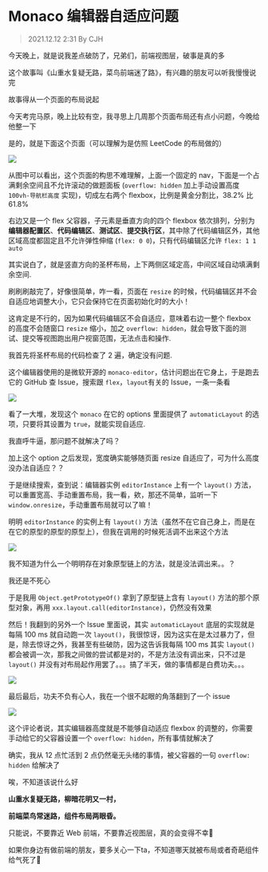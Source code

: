 # Monaco 编辑器自适应问题

> 2021.12.12  2:31  By CJH

今天晚上，就是说我差点破防了，兄弟们，前端视图层，破事是真的多

这个故事叫《山重水复疑无路，菜鸟前端迷了路》，有兴趣的朋友可以听我慢慢说完

故事得从一个页面的布局说起

今天考完马原，晚上比较有空，我寻思上几周那个页面布局还有点小问题，今晚给他整一下

是的，就是下面这个页面（可以理解为是仿照 LeetCode 的布局做的）

![](https://cjpark-1304138896.cos.ap-guangzhou.myqcloud.com/note_img/20211212014258.png)

从图中可以看出，这个页面的构思不难理解，上面一个固定的 nav，下面是一个占满剩余空间且不允许滚动的做题面板 (`overflow: hidden` 加上手动设置高度 `100vh-导航栏高度` 实现)，切成左右两个 flexbox，比例是黄金分割比，38.2% 比 61.8%

右边又是一个 flex 父容器，子元素是垂直方向的四个 flexbox 依次排列，分别为**编辑器配置区**、**代码编辑区**、**测试区**、**提交执行区**，其中除了代码编辑区外，其他区域高度都固定且不允许弹性伸缩 (`flex: 0 0`)，只有代码编辑区允许 `flex: 1 1 auto`

其实说白了，就是竖直方向的圣杯布局，上下两侧区域定高，中间区域自动填满剩余空间.

刷刷刷敲完了，好像很简单，咋一看，页面在 `resize` 的时候，代码编辑区并不会自适应地调整大小，它只会保持它在页面初始化时的大小！

这肯定是不行的，因为如果代码编辑区不会自适应，意味着右边一整个 flexbox 的高度不会随窗口 `resize` 缩小，加之 `overflow: hidden`，就会导致下面的测试、提交等视图跑出用户视窗范围，无法点击和操作.

我首先将圣杯布局的代码检查了 2 遍，确定没有问题.

这个编辑器使用的是微软开源的 `monaco-editor`，估计问题出在它身上，于是跑去它的 GitHub 查 Issue，搜索跟 `flex`，`layout`有关的 Issue，一条一条看

![](https://cjpark-1304138896.cos.ap-guangzhou.myqcloud.com/note_img/20211212020557.png)

看了一大堆，发现这个 `monaco` 在它的 options 里面提供了 `automaticLayout` 的选项，只要将其设置为 `true`，就能实现自适应.

我直呼牛逼，那问题不就解决了吗？

加上这个 option 之后发现，宽度确实能够随页面 resize 自适应了，可为什么高度没办法自适应？？

于是继续搜索，查到说：编辑器实例 `editorInstance` 上有一个 `layout()` 方法，可以重置宽高、手动重置布局，我一看，欸，那还不简单，监听一下 `window.onresize`，手动重置布局就可以了嘛！

明明 `editorInstance` 的实例上有 `layout()` 方法（虽然不在它自己身上，而是在在它的原型的原型的原型上），但我在调用的时候死活调不出来这个方法

![](https://cjpark-1304138896.cos.ap-guangzhou.myqcloud.com/note_img/20211212023510.png)

我不知道为什么一个明明存在对象原型链上的方法，就是没法调出来。。？

我还是不死心

于是我用 `Object.getPrototypeOf()` 拿到了原型链上含有 `layout()` 方法的那个原型对象，再用 `xxx.layout.call(editorInstance)`，仍然没有效果

然后！我翻到的另外一个 Issue 里面说，其实 `automaticLayout` 底层的实现就是每隔 100 ms 就自动跑一次 `layout()`，我很惊讶，因为这实在是太过暴力了，但是，除去惊讶之外，我甚至有些破防，因为这告诉我每隔 100 ms 其实 `layout()` 都会被调一次，那我之间做的尝试都是对的，不是方法没有调出来，只不过是 `layout()` 并没有对布局起作用罢了。。。搞了半天，做的事情都是白费功夫。。。

![](https://cjpark-1304138896.cos.ap-guangzhou.myqcloud.com/note_img/20211212022400.png)

最后最后，功夫不负有心人，我在一个很不起眼的角落翻到了一个 issue

![](https://cjpark-1304138896.cos.ap-guangzhou.myqcloud.com/note_img/20211212022652.png)

这个评论者说，其实编辑器高度就是不能够自动适应 flexbox 的调整的，你需要手动给它的父容器设置一个 `overflow: hidden`，所有事情就解决了

确实，我从 12 点忙活到 2 点仍然毫无头绪的事情，被父容器的一句 `overflow: hidden` 给解决了

唉，不知道该说什么好

**山重水复疑无路，柳暗花明又一村，**

**前端菜鸟常迷路，组件布局两眼昏。**

只能说，不要靠近 Web 前端，不要靠近视图层，真的会变得不幸🙏

如果你身边有做前端的朋友，要多关心一下ta，不知道哪天就被布局或者奇葩组件给气死了🙏